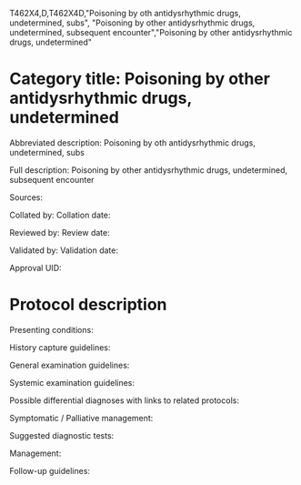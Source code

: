 T462X4,D,T462X4D,"Poisoning by oth antidysrhythmic drugs, undetermined, subs", "Poisoning by other antidysrhythmic drugs, undetermined, subsequent encounter","Poisoning by other antidysrhythmic drugs, undetermined"
# Category title: Poisoning by other antidysrhythmic drugs, undetermined

Abbreviated description: Poisoning by oth antidysrhythmic drugs, undetermined, subs

Full description: Poisoning by other antidysrhythmic drugs, undetermined, subsequent encounter

Sources:

Collated by:
Collation date:

Reviewed by:
Review date:

Validated by:
Validation date:

Approval UID:

# Protocol description

Presenting conditions:

History capture guidelines:

General examination guidelines:

Systemic examination guidelines:

Possible differential diagnoses with links to related protocols:

Symptomatic / Palliative management:

Suggested diagnostic tests:

Management:

Follow-up guidelines:
